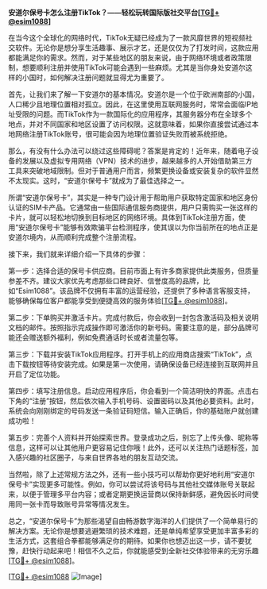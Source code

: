 **安道尔保号卡怎么注册TikTok？——轻松玩转国际版社交平台[[TG💪+ @esim1088](https://t.me/s/esim1088)]**

在当今这个全球化的网络时代，TikTok无疑已经成为了一款风靡世界的短视频社交软件。无论你是想分享生活趣事、展示才艺，还是仅仅为了打发时间，这款应用都能满足你的需求。然而，对于某些地区的朋友来说，由于网络环境或者政策限制，想要顺利注册并使用TikTok可能会遇到一些麻烦。尤其是当你身处安道尔这样的小国时，如何解决注册问题就显得尤为重要了。

首先，让我们来了解一下安道尔的基本情况。安道尔是一个位于欧洲南部的小国，人口稀少且地理位置相对孤立。因此，在这里使用互联网服务时，常常会面临IP地址受限的问题。而TikTok作为一款国际化的应用程序，其服务器分布在全球多个地点，并对不同国家和地区设置了访问权限。这就意味着，如果你直接尝试通过本地网络注册TikTok账号，很可能会因为地理位置验证失败而被系统拒绝。

那么，有没有什么办法可以绕过这些障碍呢？答案是肯定的！近年来，随着电子设备的发展以及虚拟专用网络（VPN）技术的进步，越来越多的人开始借助第三方工具来突破地域限制。但对于普通用户而言，频繁更换设备或安装复杂的软件显然不太现实。这时，“安道尔保号卡”就成为了最佳选择之一。

所谓“安道尔保号卡”，其实是一种专门设计用于帮助用户获取特定国家和地区身份认证的SIM卡产品。它通常由一些国际通信服务商提供，用户只需购买一张这样的卡片，就可以轻松地切换到目标地区的网络环境。具体到TikTok注册方面，使用“安道尔保号卡”能够有效欺骗平台检测程序，使其误以为你当前所在的地点正是安道尔境内，从而顺利完成整个注册流程。

接下来，我们就来详细介绍一下具体的步骤：

第一步：选择合适的保号卡供应商。目前市面上有许多商家提供此类服务，但质量参差不齐。建议大家优先考虑那些口碑良好、信誉度高的品牌，比如“Esim1088”。该品牌不仅拥有丰富的运营经验，还提供了多种语言客服支持，能够确保每位客户都能享受到便捷高效的服务体验[[TG💪+ @esim1088](https://t.me/s/esim1088)]。

第二步：下单购买并激活卡片。完成付款后，你会收到一封包含激活码及相关说明文档的邮件。按照指示完成操作即可激活你的新号码。需要注意的是，部分品牌可能还会赠送额外福利，例如免费通话时长或者流量包等。

第三步：下载并安装TikTok应用程序。打开手机上的应用商店搜索“TikTok”，点击下载按钮等待安装完成。如果是第一次使用，请确保设备已经连接到互联网并且开启了定位功能。

第四步：填写注册信息。启动应用程序后，你会看到一个简洁明快的界面。点击右下角的“注册”按钮，然后依次输入手机号码、设置密码以及其他必要资料。此时，系统会向刚刚绑定的号码发送一条验证码短信。输入正确后，你的基础账户就创建成功啦！

第五步：完善个人资料并开始探索世界。登录成功之后，别忘了上传头像、昵称等信息，这样可以让其他用户更容易记住你哦！此外，还可以关注热门话题标签，加入感兴趣的社区圈子，与来自世界各地的朋友互动交流。

当然啦，除了上述常规方法之外，还有一些小技巧可以帮助你更好地利用“安道尔保号卡”实现更多可能性。例如，你可以尝试将该号码与其他社交媒体账号关联起来，以便于管理多平台内容；或者定期更换运营商以保持新鲜感，避免因长时间使用同一张卡而导致账号异常等情况发生。

总之，“安道尔保号卡”为那些渴望自由畅游数字海洋的人们提供了一个简单易行的解决方案。无论你是想要逃避繁琐的技术难题，还是单纯希望享受更加丰富多彩的生活方式，这套组合拳都能够满足你的期待。如果你也想迈出这一步，请不要犹豫，赶快行动起来吧！相信不久之后，你就能感受到全新社交体验带来的无穷乐趣[[TG💪+ @esim1088](https://t.me/s/esim1088)]。

[[TG💪+ @esim1088](https://t.me/s/esim1088) ![Image](https://i.postimg.cc/4NQfJmqS/Snipaste-2025-05-13-00-14-12.png)]